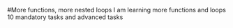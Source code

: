 #More functions, more nested loops
I am learning more functions and loops
10 mandatory tasks and advanced tasks
